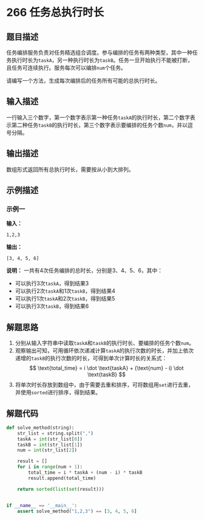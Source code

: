 # 266 任务总执行时长

## 题目描述

任务编排服务负责对任务精选组合调度。参与编排的任务有两种类型，其中一种任务执行时长为`taskA`，另一种执行时长为`taskB`。任务一旦开始执行不能被打断，且任务可连续执行。服务每次可以编排`num`个任务。

请编写一个方法，生成每次编排后的任务所有可能的总执行时长。

## 输入描述

一行输入三个数字，第一个数字表示第一种任务`taskA`的执行时长，第二个数字表示第二种任务`taskB`的执行时长，第三个数字表示要编排的任务个数`num`，并以逗号分隔。

## 输出描述

数组形式返回所有总执行时长，需要按从小到大排列。

## 示例描述

### 示例一

**输入：**
```shell
1,2,3
```

**输出：**
```shell
[3, 4, 5, 6]
```

**说明：**
一共有4次任务编排的总时长，分别是3、4、5、6，其中：
- 可以执行3次`taskA`，得到结果3
- 可以执行2次`taskA`和1次`taskB`，得到结果4
- 可以执行1次`taskA`和2次`taskB`，得到结果5
- 可以执行3次`taskB`，得到结果6

## 解题思路

1. 分别从输入字符串中读取`taskA`和`taskB`的执行时长、要编排的任务个数`num`。
2. 观察输出可知，可用循环依次递减计算`taskA`的执行次数的时长，并加上依次递增的`taskB`的执行次数的时长，可得到单次计算时长的关系式：
$$
\text{total_time} = i \dot \text{taskA} + (\text{num} - i) \dot \text{taskB}    
$$
3. 将单次时长存放到数组中，由于需要去重和排序，可将数组用`set`进行去重，并使用`sorted`进行排序，得到结果。   

## 解题代码

```python
def solve_method(string):
    str_list = string.split(",")
    taskA = int(str_list[0])
    taskB = int(str_list[1])
    num = int(str_list[2])

    result = []
    for i in range(num + 1):
        total_time = i * taskA + (num - i) * taskB
        result.append(total_time)

    return sorted(list(set(result)))


if __name__ == '__main__':
    assert solve_method("1,2,3") == [3, 4, 5, 6]
```